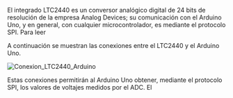 El integrado LTC2440 es un conversor analógico digital de 24 bits de resolución de la empresa Analog Devices; su comunicación con el Arduino Uno, y en general, con cualquier microcontrolador, es mediante el protocolo SPI. Para leer 

A continuación se muestran las conexiones entre el LTC2440 y el Arduino Uno.

![Conexion_LTC2440_Arduino](https://github.com/user-attachments/assets/00e40224-39cf-4fa2-8c95-90dc573eeff3)

Estas conexiones permitirán al Arduino Uno obtener, mediante el protocolo SPI, los valores de voltajes medidos por el ADC.
El 
